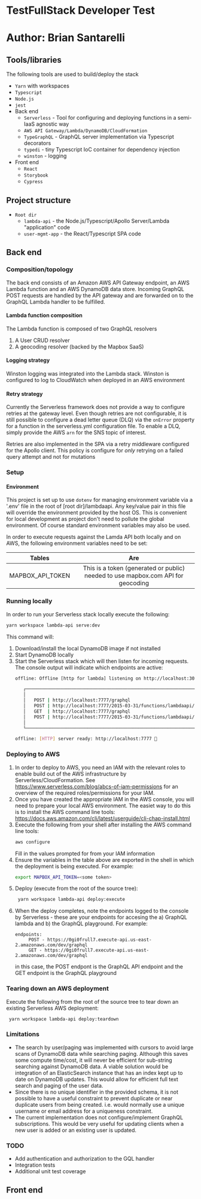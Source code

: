 # TestFullStack Developer Test


# Author: Brian Santarelli

## Tools/libraries
The following tools are used to build/deploy the stack
* `Yarn` with workspaces
* `Typescript`
* `Node.js`
* `jest`
* Back end
  * `Serverless` - Tool for configuring and deploying functions in a semi-IaaS agnostic way
  * `AWS API Gateway/Lambda/DynamoDB/CloudFormation`
  * `TypeGraphQL` - GraphQL server implementation via Typescript decorators
  * `typedi` - tiny Typescript IoC container for dependency injection
  * `winston` - logging
* Front end
  * `React`
  * `Storybook`
  * `Cypress` 

## Project structure
* `Root dir`
  * `lambda-api` - the Node.js/Typescript/Apollo Server/Lambda "application" code
  * `user-mgmt-app` - the React/Typescript SPA code

## Back end

### Composition/topology
The back end consists of an Amazon AWS API Gateway endpoint, an AWS Lambda function and an AWS DynamoDB data store.  Incoming GraphQL POST requests are handled by the API gateway and are forwarded on to the GraphQL Lambda handler to be fulfilled.  

#### Lambda function composition
The Lambda function is composed of two GraphQL resolvers
1) A User CRUD resolver
2) A geocoding resolver (backed by the Mapbox SaaS)

#### Logging strategy
Winston logging was integrated into the Lambda stack.  Winston is configured to log to CloudWatch when deployed in an AWS environment

#### Retry strategy
Currently the Serverless framework does not provide a way to configure retries at the gateway level.  Even though retries are not configurable, it is still possible to configure a dead letter queue (DLQ) via the `onError` property for a function in the serverless.yml configuration file.  To enable a DLQ, simply provide the AWS `arn` for the SNS topic of interest.

Retries are also implemented in the SPA via a retry middleware configured for the Apollo client.  This policy is configure for *only* retrying on a failed query attempt and not for mutations

### Setup

#### Environment
This project is set up to use `dotenv` for managing environment variable via a '.env' file in the root of [root dir]/lambdaapi.  Any key/value pair in this file will override the environment provided by the host OS.  This is convenient for local development as project don't need to pollute the global environment.  Of course standard environment variables may also be used.

In order to execute requests against the Lamda API both locally and on AWS, the following environment variables need to be set:

| Tables        | Are           |
| ------------- |:-------------:|
| MAPBOX_API_TOKEN  | This is a token (generated or public) needed to use mapbox.com API for geocoding |

### Running locally
In order to run your Serverless stack locally execute the following:
```bash
yarn workspace lambda-api serve:dev
```
This command will:
1) Download/install the local DynamoDB image if not installed
2) Start DynamoDB locally
3) Start the Serverless stack which will then listen for incoming requests.  The console output will indicate which endpoints are active:
    ```bash
    offline: Offline [http for lambda] listening on http://localhost:3002
    
       ┌─────────────────────────────────────────────────────────────────────────────┐
       │                                                                             │
       │   POST | http://localhost:7777/graphql                                      │
       │   POST | http://localhost:7777/2015-03-31/functions/lambdaapi/invocations   │
       │   GET  | http://localhost:7777/graphql                                      │
       │   POST | http://localhost:7777/2015-03-31/functions/lambdaapi/invocations   │
       │                                                                             │
       └─────────────────────────────────────────────────────────────────────────────┘
    
    offline: [HTTP] server ready: http://localhost:7777 🚀
    ```

### Deploying to AWS
1) In order to deploy to AWS, you need an IAM with the relevant roles to enable build out of the AWS infrastructure by Serverless/CloudFormation.  See https://www.serverless.com/blog/abcs-of-iam-permissions for an overview of the required roles/permissions for your IAM.
2) Once you have created the appropriate IAM in the AWS console, you will need to prepare your local AWS environment.  The easiet way to do this is to install the AWS command line tools: https://docs.aws.amazon.com/cli/latest/userguide/cli-chap-install.html
3) Execute the following from your shell after installing the AWS command line tools:
    ```bash
    aws configure
    ```   
    Fill in the values prompted for from your IAM information
4) Ensure the variables in the table above are exported in the shell in which the deployment is being executed.  For example:
    ```bash
    export MAPBOX_API_TOKEN=<some token>
    ```
5) Deploy (execute from the root of the source tree):
    ```bash
     yarn workspace lambda-api deploy:execute
    ```
6) When the deploy completes, note the endpoints logged to the console by Serverless - these are your endpoints for accesing the a) GraphQL lambda and b) the GraphQL playground.  For example:
    ```
    endpoints:
         POST - https://0gi0frull7.execute-api.us-east-2.amazonaws.com/dev/graphql
         GET - https://0gi0frull7.execute-api.us-east-2.amazonaws.com/dev/graphql
    ```   
    in this case, the POST endpont is the GraphQL API endpoint and the GET endpoint is the GraphQL playground

### Tearing down an AWS deployment
Execute the following from the root of the source tree to tear down an existing Serverless AWS deployment:
```bash
 yarn workspace lambda-api deploy:teardown
```

### Limitations
* The search by user/paging was implemented with cursors to avoid large scans of DynamoDB data while searching paging.  Although this saves some compute time/cost, it will never be efficient for sub-string searching against DynamoDB data.  A viable solution would be integration of an ElasticSearch instance that has an index kept up to date on DynamoDB updates.  This would allow for efficient full text search and paging of the user data. 
* Since there is no unique identifier in the provided schema, it is not possible to have a useful constraint to prevent duplicate or near duplicate users from being created.  i.e. would normally use a unique username or email address for a uniqueness constraint. 
* The current implementation does not configure/implement GraphQL subscriptions.  This would be very useful for updating clients when a new user is added or an existing user is updated.

### TODO
* Add authentication and authorization to the GQL handler
* Integration tests
* Additional unit test coverage


## Front end
